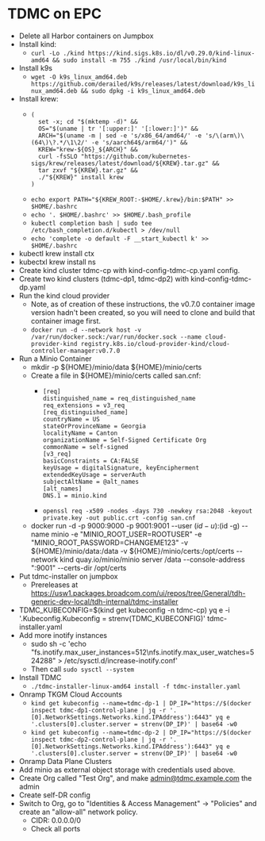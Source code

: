 # TDMC on EPC
* Delete all Harbor containers on Jumpbox
* Install kind:
  * ```curl -Lo ./kind https://kind.sigs.k8s.io/dl/v0.29.0/kind-linux-amd64 && sudo install -m 755 ./kind /usr/local/bin/kind```
* Install k9s
  * ```wget -O k9s_linux_amd64.deb https://github.com/derailed/k9s/releases/latest/download/k9s_linux_amd64.deb && sudo dpkg -i k9s_linux_amd64.deb```
* Install krew:
  * ```
    (
      set -x; cd "$(mktemp -d)" &&
      OS="$(uname | tr '[:upper:]' '[:lower:]')" &&
      ARCH="$(uname -m | sed -e 's/x86_64/amd64/' -e 's/\(arm\)\(64\)\?.*/\1\2/' -e 's/aarch64$/arm64/')" &&
      KREW="krew-${OS}_${ARCH}" &&
      curl -fsSLO "https://github.com/kubernetes-sigs/krew/releases/latest/download/${KREW}.tar.gz" &&
      tar zxvf "${KREW}.tar.gz" &&
      ./"${KREW}" install krew
    )
    ```
  * `echo export PATH="${KREW_ROOT:-$HOME/.krew}/bin:$PATH" >> $HOME/.bashrc`
  * `echo '. $HOME/.bashrc' >> $HOME/.bash_profile`
  * `kubectl completion bash | sudo tee /etc/bash_completion.d/kubectl > /dev/null`
  * `echo 'complete -o default -F __start_kubectl k' >> $HOME/.bashrc`
* kubectl krew install ctx
* kubectxl krew install ns
* Create kind cluster tdmc-cp with kind-config-tdmc-cp.yaml config.
* Create two kind clusters (tdmc-dp1, tdmc-dp2) with kind-config-tdmc-dp.yaml
* Run the kind cloud provider
  * Note, as of creation of these instructions, the v0.7.0 container image version hadn't been created, so you will need to clone and build that container image first.
  * `docker run -d --network host -v /var/run/docker.sock:/var/run/docker.sock --name cloud-provider-kind registry.k8s.io/cloud-provider-kind/cloud-controller-manager:v0.7.0`
* Run a Minio Container
  * mkdir -p ${HOME}/minio/data ${HOME}/minio/certs
  * Create a file in ${HOME}/minio/certs called san.cnf:
    * ```
      [req]
      distinguished_name = req_distinguished_name
      req_extensions = v3_req
      [req_distinguished_name]
      countryName = US
      stateOrProvinceName = Georgia
      localityName = Canton
      organizationName = Self-Signed Certificate Org
      commonName = self-signed
      [v3_req]
      basicConstraints = CA:FALSE
      keyUsage = digitalSignature, keyEncipherment
      extendedKeyUsage = serverAuth
      subjectAltName = @alt_names
      [alt_names]
      DNS.1 = minio.kind
      ```
    * `openssl req -x509 -nodes -days 730 -newkey rsa:2048 -keyout private.key -out public.crt -config san.cnf`
  * docker run -d -p 9000:9000 -p 9001:9001 --user $(id -u):$(id -g) --name minio -e "MINIO_ROOT_USER=ROOTUSER" -e "MINIO_ROOT_PASSWORD=CHANGEME123" -v ${HOME}/minio/data:/data -v ${HOME}/minio/certs:/opt/certs --network kind quay.io/minio/minio server /data --console-address ":9001" --certs-dir /opt/certs
* Put tdmc-installer on jumpbox
  * Prereleases at https://usw1.packages.broadcom.com/ui/repos/tree/General/tdh-generic-dev-local/tdh-internal/tdmc-installer
* TDMC_KUBECONFIG=$(kind get kubeconfig -n tdmc-cp) yq e -i '.Kubeconfig.Kubeconfig = strenv(TDMC_KUBECONFIG)' tdmc-installer.yaml
* Add more inotify instances
  * sudo sh -c 'echo "fs.inotify.max_user_instances=512\nfs.inotify.max_user_watches=524288" > /etc/sysctl.d/increase-inotify.conf'
  * Then call `sudo sysctl --system`
* Install TDMC
  * `./tdmc-installer-linux-amd64 install -f tdmc-installer.yaml`
* Onramp TKGM Cloud Accounts
  * `kind get kubeconfig --name=tdmc-dp-1 | DP_IP="https://$(docker inspect tdmc-dp1-control-plane | jq -r '.[0].NetworkSettings.Networks.kind.IPAddress'):6443" yq e '.clusters[0].cluster.server = strenv(DP_IP)' | base64 -w0`
  * `kind get kubeconfig --name=tdmc-dp-2 | DP_IP="https://$(docker inspect tdmc-dp2-control-plane | jq -r '.[0].NetworkSettings.Networks.kind.IPAddress'):6443" yq e '.clusters[0].cluster.server = strenv(DP_IP)' | base64 -w0`
* Onramp Data Plane Clusters
* Add minio as external object storage with credentials used above.
* Create Org called "Test Org", and make admin@tdmc.example.com the admin
* Create self-DR config
* Switch to Org, go to "Identities & Access Management" -> "Policies" and create an "allow-all" network policy.
  * CIDR: 0.0.0.0/0
  * Check all ports

